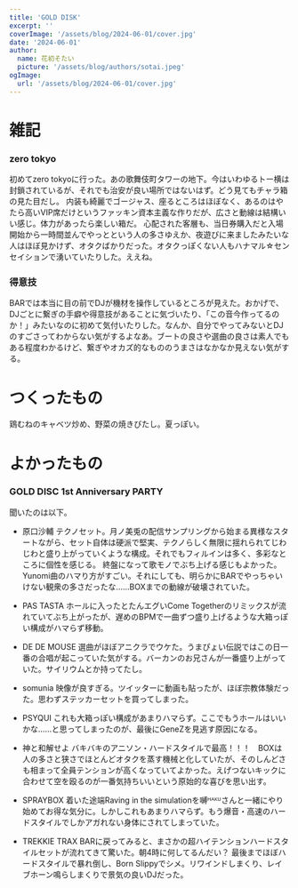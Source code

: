 ```yaml
---
title: 'GOLD DISK'
excerpt: ''
coverImage: '/assets/blog/2024-06-01/cover.jpg'
date: '2024-06-01'
author:
  name: 花初そたい
  picture: '/assets/blog/authors/sotai.jpeg'
ogImage:
  url: '/assets/blog/2024-06-01/cover.jpg'
---
```

# 雑記
### zero tokyo
初めてzero tokyoに行った。あの歌舞伎町タワーの地下。今はいわゆるトー横は封鎖されているが、それでも治安が良い場所ではないはず。どう見てもチャラ箱の見た目だし。
内装も綺麗でゴージャス、座るところはほぼなく、あるのはやたら高いVIP席だけというファッキン資本主義な作りだが、広さと動線は結構いい感じ。体力があったら楽しい箱だ。
心配された客層も、当日券購入だと入場開始から一時間並んでやっとという人の多さゆえか、夜遊びに来ましたみたいな人はほぼ見かけず、オタクばかりだった。オタクっぽくない人もハナマル☆センセイションで湧いていたりした。ええね。

### 得意技
BARでは本当に目の前でDJが機材を操作しているところが見えた。おかげで、DJごとに繋ぎの手癖や得意技があることに気づいたり、「この音今作ってるのか！」みたいなのに初めて気付いたりした。なんか、自分でやってみないとDJのすごさってわからない気がするよなあ。ブートの良さや選曲の良さは素人でもある程度わかるけど、繋ぎやオカズ的なもののうまさはなかなか見えない気がする。

# つくったもの
鶏むねのキャベツ炒め、野菜の焼きびたし。夏っぽい。

# よかったもの
### GOLD DISC 1st Anniversary PARTY
聞いたのは以下。
- 原口沙輔
テクノセット。月ノ美兎の配信サンプリングから始まる異様なスタートながら、セット自体は硬派で堅実、テクノらしく無限に揺れられてじわじわと盛り上がっていくような構成。それでもフィルインは多く、多彩なところに個性を感じる。
終盤になって歌モノでぶち上げる感じもよかった。Yunomi曲のハマり方がすごい。それにしても、明らかにBARでやっちゃいけない観衆の多さだったな……BOXまでの動線が破壊されていた。

- PAS TASTA
ホールに入ったとたんエグいCome Togetherのリミックスが流れていてぶち上がったが、遅めのBPMで一曲ずつ盛り上げるような大箱っぽい構成がハマらず移動。

- DE DE MOUSE
選曲がほぼアニクラでウケた。うまぴょい伝説ではこの日一番の合唱が起こっていた気がする。バーカンのお兄さんが一番盛り上がっていた。サイリウムとか持ってたし。

- somunia
映像が良すぎる。ツイッターに動画も貼ったが、ほぼ宗教体験だった。思わずステッカーセットを買ってしまった。

- PSYQUI
これも大箱っぽい構成があまりハマらず。ここでもうホールはいいかな……と思ってしまったのが、最後にGeneZを見逃す原因になる。

- 神と和解せよ
バキバキのアニソン・ハードスタイルで最高！！！　BOXは人の多さと狭さでほとんどオタクを蒸す機械と化していたが、そのしんどさも相まって全員テンションが高くなっていてよかった。えげつないキックに合わせて空を殴るのが一番気持ちいいという原始的な喜びを思い出す。

- SPRAYBOX
着いた途端Raving in the simulationを嚩ᴴᴬᴷᵁさんと一緒にやり始めてお得な気分に。しかしこれもあまりハマらず。もう爆音・高速のハードスタイルでしかアガれない身体にされてしまっていた。

- TREKKIE TRAX
BARに戻ってみると、まさかの超ハイテンションハードスタイルセットが流れてきて驚いた。朝4時に何してるんだい？
最後までほぼハードスタイルで暴れ倒し、Born Slippyでシメ。リワインドしまくり、レイブホーン鳴らしまくりで景気の良いDJだった。